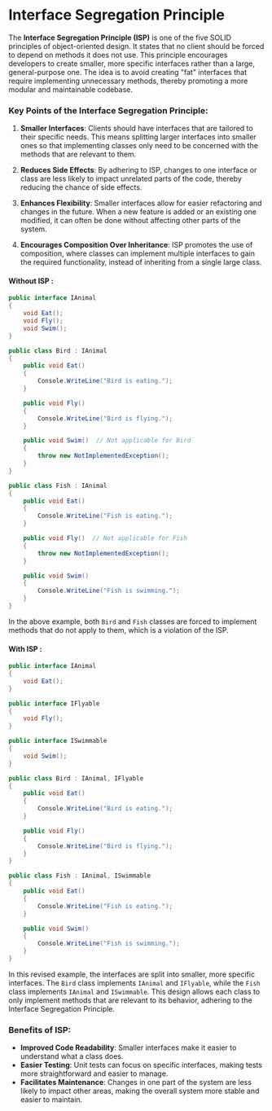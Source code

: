 # Interface Segregation Principle

The **Interface Segregation Principle (ISP)** is one of the five SOLID principles of object-oriented design. It states that no client should be forced to depend on methods it does not use. This principle encourages developers to create smaller, more specific interfaces rather than a large, general-purpose one. The idea is to avoid creating "fat" interfaces that require implementing unnecessary methods, thereby promoting a more modular and maintainable codebase.

### Key Points of the Interface Segregation Principle:

1. **Smaller Interfaces**: Clients should have interfaces that are tailored to their specific needs. This means splitting larger interfaces into smaller ones so that implementing classes only need to be concerned with the methods that are relevant to them.

2. **Reduces Side Effects**: By adhering to ISP, changes to one interface or class are less likely to impact unrelated parts of the code, thereby reducing the chance of side effects.

3. **Enhances Flexibility**: Smaller interfaces allow for easier refactoring and changes in the future. When a new feature is added or an existing one modified, it can often be done without affecting other parts of the system.

4. **Encourages Composition Over Inheritance**: ISP promotes the use of composition, where classes can implement multiple interfaces to gain the required functionality, instead of inheriting from a single large class.

#### Without ISP :

```csharp
public interface IAnimal
{
    void Eat();
    void Fly();
    void Swim();
}

public class Bird : IAnimal
{
    public void Eat()
    {
        Console.WriteLine("Bird is eating.");
    }

    public void Fly()
    {
        Console.WriteLine("Bird is flying.");
    }

    public void Swim()  // Not applicable for Bird
    {
        throw new NotImplementedException();
    }
}

public class Fish : IAnimal
{
    public void Eat()
    {
        Console.WriteLine("Fish is eating.");
    }

    public void Fly()  // Not applicable for Fish
    {
        throw new NotImplementedException();
    }

    public void Swim()
    {
        Console.WriteLine("Fish is swimming.");
    }
}
```

In the above example, both `Bird` and `Fish` classes are forced to implement methods that do not apply to them, which is a violation of the ISP.

#### With ISP :

```csharp
public interface IAnimal
{
    void Eat();
}

public interface IFlyable
{
    void Fly();
}

public interface ISwimmable
{
    void Swim();
}

public class Bird : IAnimal, IFlyable
{
    public void Eat()
    {
        Console.WriteLine("Bird is eating.");
    }

    public void Fly()
    {
        Console.WriteLine("Bird is flying.");
    }
}

public class Fish : IAnimal, ISwimmable
{
    public void Eat()
    {
        Console.WriteLine("Fish is eating.");
    }

    public void Swim()
    {
        Console.WriteLine("Fish is swimming.");
    }
}
```

In this revised example, the interfaces are split into smaller, more specific interfaces. The `Bird` class implements `IAnimal` and `IFlyable`, while the `Fish` class implements `IAnimal` and `ISwimmable`. This design allows each class to only implement methods that are relevant to its behavior, adhering to the Interface Segregation Principle.

### Benefits of ISP:

- **Improved Code Readability**: Smaller interfaces make it easier to understand what a class does.
- **Easier Testing**: Unit tests can focus on specific interfaces, making tests more straightforward and easier to manage.
- **Facilitates Maintenance**: Changes in one part of the system are less likely to impact other areas, making the overall system more stable and easier to maintain.
